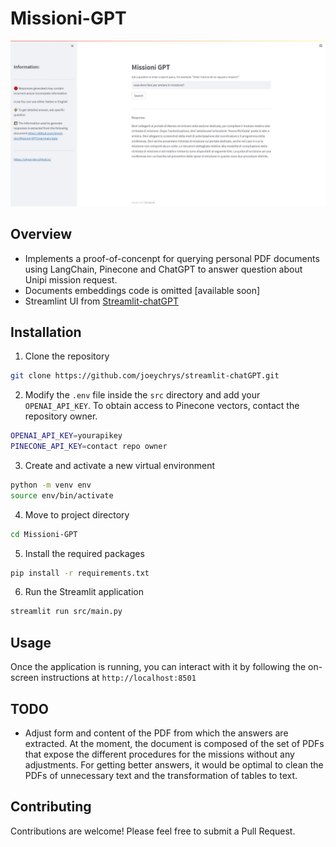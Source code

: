 # Missioni-GPT
![Application image](https://github.com/simog-dev/Missioni-GPT/blob/main/docs/app_img.jpeg?raw=true)

## Overview
- Implements a proof-of-concenpt for querying personal PDF documents using LangChain, Pinecone and ChatGPT to answer question about Unipi mission request.
- Documents embeddings code is omitted [available soon]
- Streamlint UI from [Streamlit-chatGPT](https://github.com/joeychrys/streamlit-chatGPT)

## Installation

1. Clone the repository

```bash
git clone https://github.com/joeychrys/streamlit-chatGPT.git
```

2. Modify the `.env` file inside the `src` directory and add your `OPENAI_API_KEY`. To obtain access to Pinecone vectors, contact the repository owner.

```bash
OPENAI_API_KEY=yourapikey
PINECONE_API_KEY=contact repo owner
```

3. Create and activate a new virtual environment

```bash
python -m venv env
source env/bin/activate
```
4. Move to project directory

```bash
cd Missioni-GPT
```

5. Install the required packages

```bash
pip install -r requirements.txt
```

6. Run the Streamlit application

```bash
streamlit run src/main.py
```

## Usage

Once the application is running, you can interact with it by following the on-screen instructions at `http://localhost:8501`

## TODO

- Adjust form and content of the PDF from which the answers are extracted. At the moment, the document is composed of the set of PDFs that expose the different procedures for the missions without any adjustments. For getting better answers, it would be optimal to clean the PDFs of unnecessary text and the transformation of tables to text.

## Contributing

Contributions are welcome! Please feel free to submit a Pull Request.

